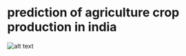 # prediction of agriculture crop production in india

![alt text](https://www.shutterstock.com/image-photo/farm-field-pepper-innovation-modern-260nw-1194538270.jpg)

